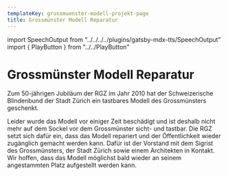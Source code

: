 ```yaml
---
templateKey: grossmuenster-modell-projekt-page
title: Grossmünster Modell Reparatur
---
```

import SpeechOutput from "../../../../plugins/gatsby-mdx-tts/SpeechOutput"
import { PlayButton } from "../../PlayButton"

<SpeechOutput id="projekt-grossmuenster-modell-reparatur" customPlayButton={PlayButton}>

# Grossmünster Modell Reparatur

Zum 50-jährigen Jubiläum der RGZ im Jahr 2010 hat der Schweizerische Blindenbund der Stadt Zürich ein tastbares Modell des Grossmünsters geschenkt. 

Leider wurde das Modell vor einiger Zeit beschädigt und ist deshalb nicht mehr auf dem Sockel vor dem Grossmünster sicht- und tastbar. Die RGZ setzt sich dafür ein, dass das Modell repariert und der Öffentlichkeit wieder zugänglich gemacht werden kann. Dafür ist der Vorstand mit dem Sigrist des Grossmünsters, der Stadt Zürich sowie einem Architekten in Kontakt. Wir hoffen, dass das Modell möglichst bald wieder an seinem angestammten Platz aufgestellt werden kann. 

</SpeechOutput>